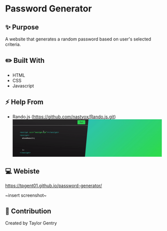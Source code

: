 # Password Generator

## ✨ Purpose
A website that generates a random password based on user's selected criteria.

## ✏️ Built With
* HTML
* CSS
* Javascript

## ⚡️ Help From
* Rando.js (https://github.com/nastyox/Rando.js.git)
![](RandoJS.gif)

## 💻 Webiste
https://tpgent01.github.io/password-generator/

~insert screenshot~

## 📌 Contribution
Created by Taylor Gentry
